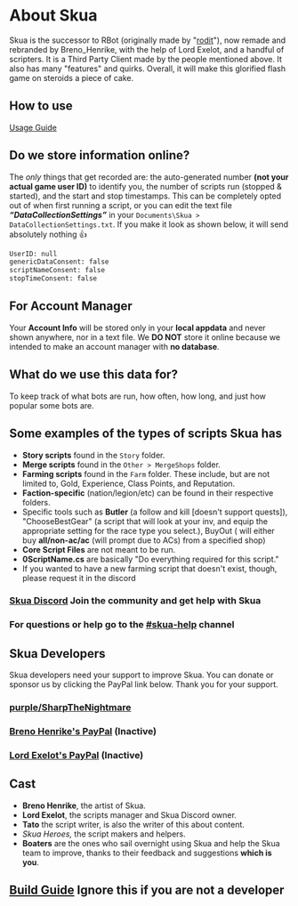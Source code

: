 # About Skua

Skua is the successor to RBot (originally made by "[rodit](https://github.com/rodit/RBot)"), now remade and rebranded by Breno_Henrike, with the help of Lord Exelot, and a handful of scripters. It is a Third Party Client made by the people mentioned above. It also has many "features" and quirks. Overall, it will make this glorified flash game on steroids a piece of cake.

## How to use

[Usage Guide](./usage.md)

## Do we store information online?

The *only* things that get recorded are: the auto-generated number **(not your actual game user ID)** to identify you, the number of scripts run (stopped & started), and the start and stop timestamps. This can be completely opted out of when first running a script, or you can edit the text file ***“DataCollectionSettings”*** in your `Documents\Skua > DataCollectionSettings.txt`. If you make it look as shown below, it will send absolutely nothing 👍

```txt
UserID: null
genericDataConsent: false
scriptNameConsent: false
stopTimeConsent: false
```

## For Account Manager

Your **Account Info** will be stored only in your **local appdata** and never shown anywhere, nor in a text file. We **DO NOT** store it online because we intended to make an account manager with **no database**.

## What do we use this data for?

To keep track of what bots are run, how often, how long, and just how popular some bots are.

## Some examples of the types of scripts Skua has

- **Story scripts** found in the `Story` folder.
- **Merge scripts** found in the `Other > MergeShops` folder.
- **Farming scripts** found in the `Farm` folder. These include, but are not limited to, Gold, Experience, Class Points, and Reputation.
- **Faction-specific** (nation/legion/etc) can be found in their respective folders.
- Specific tools such as **Butler** (a follow and kill [doesn't support quests]), "ChooseBestGear" (a script that will look at your inv, and equip the appropriate setting for the race type you select.), BuyOut ( will either buy **all/non-ac/ac** (will prompt due to ACs) from a specified shop)
- **Core Script Files** are not meant to be run.
- **0ScriptName.cs** are basically "Do everything required for this script."
- If you wanted to have a new farming script that doesn't exist, though, please request it
in the discord

### [Skua Discord](https://discord.com/invite/CKKbk2zr3p) Join the community and get help with Skua

### For questions or help go to the [#skua-help](https://discord.com/channels/1090693457586176013/1090741396970938399) channel



## Skua Developers

Skua developers need your support to improve Skua. You can donate or sponsor us by clicking the PayPal link below. Thank you for your support.

### [purple/SharpTheNightmare](https://www.paypal.com/ncp/payment/RHG8F84AUXFKY)

### [Breno Henrike's PayPal](https://www.paypal.com/donate?hosted_button_id=QVQ4Q7XSH9VBY) (Inactive)

### [Lord Exelot's PayPal](www.paypal.me/LordExelot) (Inactive)

## Cast

- **Breno Henrike**, the artist of Skua.
- **Lord Exelot**, the scripts manager and Skua Discord owner.
- **Tato** the script writer, is also the writer of this about content.
- **Skua Heroes*,* the script makers and helpers.
- **Boaters** are the ones who sail overnight using Skua and help the Skua team to improve, thanks to their feedback and suggestions **which is you**.

## [Build Guide](./BUILD.md) **Ignore this if you are not a developer**

